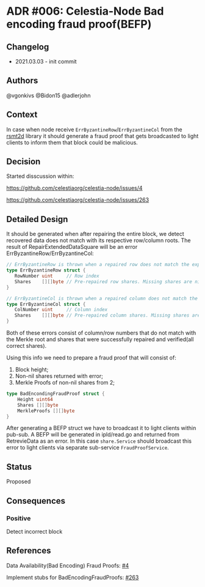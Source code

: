 # ADR #006: Celestia-Node Bad encoding fraud proof(BEFP)

## Changelog

- 2021.03.03 - init commit

## Authors

@vgonkivs @Bidon15 @adlerjohn

## Context

In case when node receive `ErrByzantineRow`/`ErrByzantineCol` from the [rsmt2d](https://github.com/celestiaorg/rsmt2d) library it should generate a fraud proof that gets broadcasted to light clients to inform them that block could be malicious.

## Decision

Started disscussion within:

https://github.com/celestiaorg/celestia-node/issues/4

https://github.com/celestiaorg/celestia-node/issues/263

## Detailed Design
It should be generated when after repairing the entire block, we detect recovered data does not match with its respective row/column roots. The result of RepairExtendedDataSquare will be an error ErrByzantineRow/ErrByzantineCol:

```go
// ErrByzantineRow is thrown when a repaired row does not match the expected row Merkle root.
type ErrByzantineRow struct {
   RowNumber uint     // Row index
   Shares    [][]byte // Pre-repaired row shares. Missing shares are nil.
}
```

```go
// ErrByzantineCol is thrown when a repaired column does not match the expected column Merkle root.
type ErrByzantineCol struct {
   ColNumber uint     // Column index
   Shares    [][]byte // Pre-repaired column shares. Missing shares are nil.
}
```
Both of these errors consist of column/row numbers that do not match with the Merkle root and shares that were successfully repaired and verified(all correct shares).

Using this info we need to prepare a fraud proof that will consist of:
 1. Block height;
 2. Non-nil shares returned with error;
 3. Merkle Proofs of non-nil shares from 2;

```go
type BadEncondingFraudProof struct {
    Height uint64
    Shares [][]byte
    MerkleProofs [][]byte
}
```

After generating a BEFP struct we have to broadcast it to light clients within pub-sub. A BEFP will be generated in ipld/read.go and returned from RetrevieData as an error. In this case `share.Service` should broadcast this error to light clients via separate sub-service `FraudProofService`.

## Status
Proposed

## Consequences

### Positive

Detect incorrect block

## References

Data Availability(Bad Encoding) Fraud Proofs: [#4](https://github.com/celestiaorg/celestia-node/issues/4)
   
Implement stubs for BadEncodingFraudProofs: [#263](https://github.com/celestiaorg/celestia-node/issues/263) 
